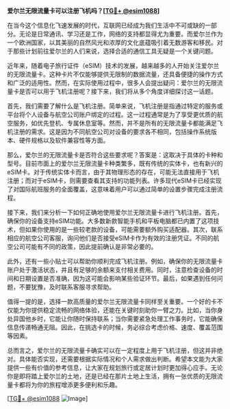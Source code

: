 **爱尔兰无限流量卡可以注册飞机吗？[[TG💪+ @esim1088](https://t.me/s/esim1088)]**

在当今这个信息化飞速发展的时代，互联网已经成为我们生活中不可或缺的一部分。无论是日常通讯、学习还是工作，网络的支持都显得尤为重要。而爱尔兰作为一个欧洲国家，以其美丽的自然风光和浓厚的文化底蕴吸引着无数游客和移民。对于那些计划前往爱尔兰的人们来说，选择合适的通信工具无疑是一个关键问题。

近年来，随着电子旅行证件（eSIM）技术的发展，越来越多的人开始关注爱尔兰的无限流量卡。这种卡片不仅能够提供无限制的数据流量，还具备便捷的操作方式和广泛的适用性。然而，在实际使用过程中，很多人会提出疑问：爱尔兰的无限流量卡是否可以用于飞机注册呢？接下来，我们将从多个角度详细探讨这一话题。

首先，我们需要了解什么是飞机注册。简单来说，飞机注册是指通过特定的服务或平台将个人设备与航空公司账户绑定的过程。这一过程通常是为了享受更优质的航空服务，如优先登机、专属休息室等。然而，并不是所有的无限流量卡都能满足飞机注册的需求。这是因为不同航空公司对设备的要求各不相同，包括操作系统版本、硬件规格以及软件兼容性等方面。

那么，爱尔兰的无限流量卡是否符合这些要求呢？答案是：这取决于具体的卡种和型号。目前市面上的爱尔兰无限流量卡种类繁多，既有传统的实体卡，也有新兴的eSIM卡。对于传统实体卡而言，由于其物理形态的存在，可能无法直接用于飞机注册；而对于eSIM卡，则需要查看其支持的功能列表。许多现代eSIM卡已经实现了对国际航班服务的全面覆盖，这意味着用户可以通过简单的设置步骤完成注册流程。

接下来，我们来分析一下如何正确地使用爱尔兰无限流量卡进行飞机注册。首先，确保你的设备支持eSIM功能。大多数新款智能手机和平板电脑都已内置了这项技术，但如果你使用的是一些较老款的设备，可能需要额外购买适配器。其次，联系相应的航空公司客服，询问他们是否接受eSIM卡作为有效的注册凭证。不同的航空公司可能有不同的政策，因此提前确认是非常必要的。

此外，还有一些小贴士可以帮助你顺利完成飞机注册。例如，确保你的无限流量卡账户处于激活状态，并且有足够的余额来支付相关费用。同时，注意检查设备的时间和日期设置是否准确，因为这可能会影响某些验证环节。最后，如果遇到任何问题，不要犹豫，及时联系客服寻求帮助。

值得一提的是，选择一款高质量的爱尔兰无限流量卡同样至关重要。一个好的卡不仅能为你提供稳定流畅的网络体验，还能在关键时刻助你一臂之力。比如，当你身处异国他乡时，它能让你随时保持联系；当你需要紧急处理工作事务时，它能确保信息传递畅通无阻。因此，在挑选卡的时候，务必综合考虑价格、速度、覆盖范围等因素。

总而言之，爱尔兰的无限流量卡确实可以在一定程度上用于飞机注册，但这并非绝对。具体能否实现，还需要根据实际情况和个人需求做出判断。希望本文能为大家提供一些有价值的参考信息，让大家在规划旅行或定居计划时更加得心应手。无论你是即将踏上爱尔兰的土地，还是已经在那片土地上生活，拥有一张优质的无限流量卡都将为你的旅程增添更多便利和乐趣。

[[TG💪+ @esim1088](https://t.me/s/esim1088) ![Image](https://i.postimg.cc/4NQfJmqS/Snipaste-2025-05-13-00-14-12.png)]